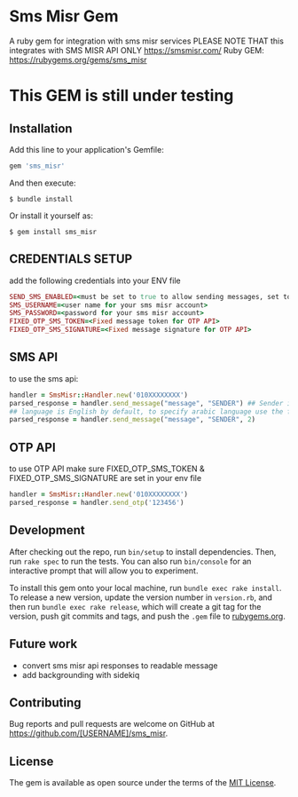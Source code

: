 # Sms Misr Gem
A ruby gem for integration with sms misr services
PLEASE NOTE THAT this integrates with SMS MISR API ONLY https://smsmisr.com/
Ruby GEM: https://rubygems.org/gems/sms_misr
# This GEM is still under testing

## Installation

Add this line to your application's Gemfile:

```ruby
gem 'sms_misr'
```

And then execute:

    $ bundle install

Or install it yourself as:

    $ gem install sms_misr

## CREDENTIALS SETUP

add the following credentials into your ENV file

````ruby
SEND_SMS_ENABLED=<must be set to true to allow sending messages, set to false prevent sending any messages>
SMS_USERNAME=<user name for your sms misr account>
SMS_PASSWORD=<password for your sms misr account>
FIXED_OTP_SMS_TOKEN=<Fixed message token for OTP API>
FIXED_OTP_SMS_SIGNATURE=<Fixed message signature for OTP API>
````
## SMS API

to use the sms api: 
````ruby
handler = SmsMisr::Handler.new('010XXXXXXXX')
parsed_response = handler.send_message("message", "SENDER") ## Sender is the sender value of your sms misr account
## language is English by default, to specify arabic language use the following
parsed_response = handler.send_message("message", "SENDER", 2)
````

## OTP API
to use OTP API make sure FIXED_OTP_SMS_TOKEN & FIXED_OTP_SMS_SIGNATURE are set in your env file
````ruby
handler = SmsMisr::Handler.new('010XXXXXXXX')
parsed_response = handler.send_otp('123456')
````

## Development

After checking out the repo, run `bin/setup` to install dependencies. Then, run `rake spec` to run the tests. You can also run `bin/console` for an interactive prompt that will allow you to experiment.

To install this gem onto your local machine, run `bundle exec rake install`. To release a new version, update the version number in `version.rb`, and then run `bundle exec rake release`, which will create a git tag for the version, push git commits and tags, and push the `.gem` file to [rubygems.org](https://rubygems.org).

## Future work
- convert sms misr api responses to readable message
- add backgrounding with sidekiq

## Contributing

Bug reports and pull requests are welcome on GitHub at https://github.com/[USERNAME]/sms_misr.


## License

The gem is available as open source under the terms of the [MIT License](https://opensource.org/licenses/MIT).
